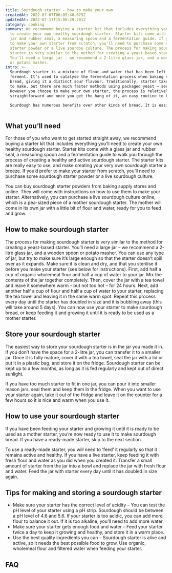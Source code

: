 ```yaml
---
title: Sourdough starter - how to make your own
createdAt: 2022-07-07T06:05:40.075Z
updatedAt: 2022-07-17T15:00:29.201Z
category: cooking
summary: We recommend buying a starter kit that includes everything you’ll need
  to create your own healthy sourdough starter. Starter kits come with a glass
  jar and rubber seal, a measuring spoon and a fermentation guide. If you prefer
  to make your own starter from scratch, you'll need to purchase some sourdoug
  starter powder or a live sourdou culture. The process for making sour dough
  starter is very similar to the method for creating a yeast-based starter.
  You'll need a large jar - we recommend a 2-litre glass jar, and a wooden spoon
  or potato masher.
intro: >-
  Sourdough starter is a mixture of flour and water that has been left to
  ferment. It’s used to catalyse the fermentation process when baking sourdough
  bread, giving it a distinct sour flavour. Traditionally, starter takes weeks
  to make, but there are much faster methods using packaged yeast – see below.
  However you choose to make your own starter, the process is relatively
  straightforward and once you get the hang of it, an easy routine to keep up. 

  Sourdough has numerous benefits over other kinds of bread. It is easier for your body to digest than white bread because it doesn’t have any gluten in it (gluten can be challenging for people with a sensitivity or intolerance). Sourdough doesn’t have any added sugars either; just natural sugars from the fermentation process. It also has more protein than standard breads, which means it keeps you feeling fuller for longer.
---
```


## What you’ll need

For those of you who want to get started straight away, we recommend buying a starter kit that includes everything you’ll need to create your own healthy sourdough starter. Starter kits come with a glass jar and rubber seal, a measuring spoon and a fermentation guide to walk you through the process of creating a healthy and active sourdough starter. The starter kits are really easy to use, and make creating your very own sourdough starter a breeze. If you’d prefer to make your starter from scratch, you’ll need to purchase some sourdough starter powder or a live sourdough culture.

You can buy sourdough starter powders from baking supply stores and online. They will come with instructions on how to use them to make your starter. Alternatively, you can purchase a live sourdough culture online, which is a pea-sized piece of a mother sourdough starter. The mother will come in its own jar with a little bit of flour and water, ready for you to feed and grow.

## How to make sourdough starter

The process for making sourdough starter is very similar to the method for creating a yeast-based starter. You’ll need a large jar – we recommend a 2-litre glass jar, and a wooden spoon or potato masher. You can use any type of jar, but try to make sure it’s large enough so that the starter doesn’t spill over as it expands. Make sure it is clean and dry, and that you sterilise it before you make your starter (see below for instructions).
First, add half a cup of organic wholemeal flour and half a cup of water to your jar. Mix the contents of the jar together completely. Then, cover the jar with a tea towel and leave it somewhere warm – but not too hot – for 24 hours.
Next, add another half a cup of flour and half a cup of water to your starter, replacing the tea towel and leaving it in the same warm spot.
Repeat this process every day until the starter has doubled in size and it is bubbling away (this will take around 5 days).
You can now use your starter to make sourdough bread, or keep feeding it and growing it until it is ready to be used as a mother starter.

## Store your sourdough starter

The easiest way to store your sourdough starter is in the jar you made it in. If you don’t have the space for a 2-litre jar, you can transfer it to a smaller jar. Once it is fully mature, cover it with a tea towel, seal the jar with a lid or put it in a plastic bag, and store it on the fridge. Sourdough starter can be kept up to a few months, as long as it is fed regularly and kept out of direct sunlight.

If you have too much starter to fit in one jar, you can pour it into smaller mason jars, seal them and keep them in the fridge. When you want to use your starter again, take it out of the fridge and leave it on the counter for a few hours so it is nice and warm when you use it.

## How to use your sourdough starter

If you have been feeding your starter and growing it until it is ready to be used as a mother starter, you’re now ready to use it to make sourdough bread. If you have a ready-made starter, skip to the next section.

To use a ready-made starter, you will need to ‘feed’ it regularly so that it remains active and healthy. If you have a live starter, keep feeding it with fresh flour and water as you did when you created it. Transfer a small amount of starter from the jar into a bowl and replace the jar with fresh flour and water. Feed the jar with starter every day until it has doubled in size again.

## Tips for making and storing a sourdough starter

- Make sure your starter has the correct level of acidity – You can test the pH level of your starter using a pH strip. Sourdough should be between a pH level of 4.6 and 5.6. If your starter is too acidic, you can add more flour to balance it out. If it is too alkaline, you’ll need to add more water.
- Make sure your starter gets enough food and water – Feed your starter twice a day to keep it growing and healthy, and store it in a warm place.
- Use the best quality ingredients you can – Sourdough starter is alive and active, so it needs the best possible food to grow. Use organic, wholemeal flour and filtered water when feeding your starter.

## FAQ
